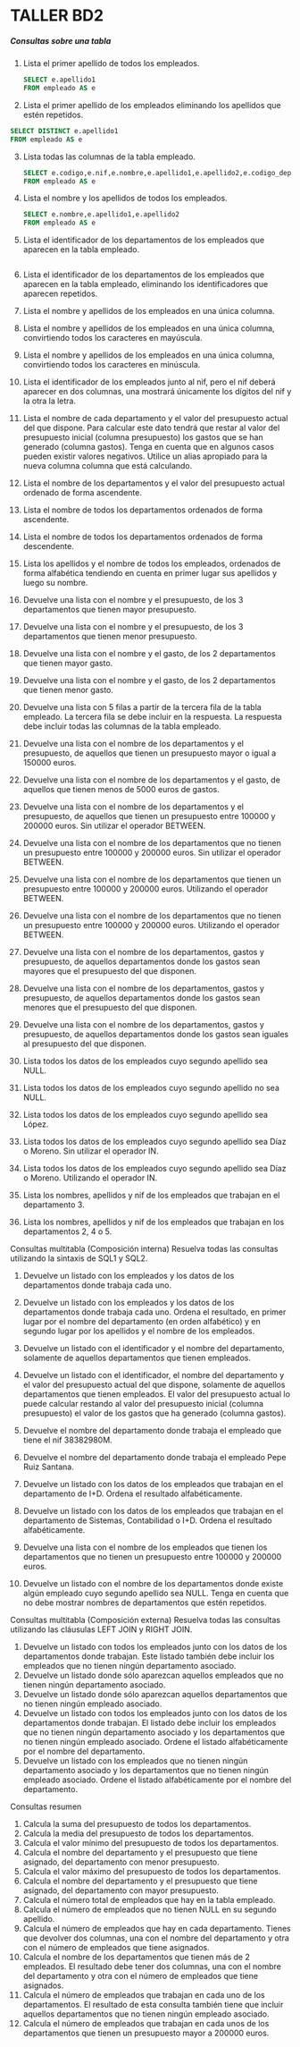 # TALLER BD2

##### Consultas sobre una tabla

1. Lista el primer apellido de todos los empleados.

   ```sql
   SELECT e.apellido1
   FROM empleado AS e
   ```

2. Lista el primer apellido de los empleados eliminando los apellidos que estén
  repetidos.

  ```sql
  SELECT DISTINCT e.apellido1
  FROM empleado AS e
  ```

3. Lista todas las columnas de la tabla empleado.

   ```sql
   SELECT e.codigo,e.nif,e.nombre,e.apellido1,e.apellido2,e.codigo_departamento
   FROM empleado AS e
   ```

4. Lista el nombre y los apellidos de todos los empleados.

   ```sql
   SELECT e.nombre,e.apellido1,e.apellido2
   FROM empleado AS e
   ```

5. Lista el identificador de los departamentos de los empleados que aparecen
  en la tabla empleado.

  ```sql
  
  ```

6. Lista el identificador de los departamentos de los empleados que aparecen
  en la tabla empleado, eliminando los identificadores que aparecen repetidos.

7. Lista el nombre y apellidos de los empleados en una única columna.

8. Lista el nombre y apellidos de los empleados en una única columna,
  convirtiendo todos los caracteres en mayúscula.

9. Lista el nombre y apellidos de los empleados en una única columna,
  convirtiendo todos los caracteres en minúscula.

10. Lista el identificador de los empleados junto al nif, pero el nif deberá
    aparecer en dos columnas, una mostrará únicamente los dígitos del nif y la
    otra la letra.

11. Lista el nombre de cada departamento y el valor del presupuesto actual del
    que dispone. Para calcular este dato tendrá que restar al valor del
    presupuesto inicial (columna presupuesto) los gastos que se han generado
    (columna gastos). Tenga en cuenta que en algunos casos pueden existir
    valores negativos. Utilice un alias apropiado para la nueva columna columna
    que está calculando.

12. Lista el nombre de los departamentos y el valor del presupuesto actual
    ordenado de forma ascendente.

13. Lista el nombre de todos los departamentos ordenados de forma
    ascendente.

14. Lista el nombre de todos los departamentos ordenados de forma
    descendente.

15. Lista los apellidos y el nombre de todos los empleados, ordenados de forma
    alfabética tendiendo en cuenta en primer lugar sus apellidos y luego su
    nombre.

16. Devuelve una lista con el nombre y el presupuesto, de los 3 departamentos
    que tienen mayor presupuesto.

17. Devuelve una lista con el nombre y el presupuesto, de los 3 departamentos
    que tienen menor presupuesto.

18. Devuelve una lista con el nombre y el gasto, de los 2 departamentos que
    tienen mayor gasto.

19. Devuelve una lista con el nombre y el gasto, de los 2 departamentos que
    tienen menor gasto.

20. Devuelve una lista con 5 filas a partir de la tercera fila de la tabla empleado. La
    tercera fila se debe incluir en la respuesta. La respuesta debe incluir todas las
    columnas de la tabla empleado.

21. Devuelve una lista con el nombre de los departamentos y el presupuesto, de
    aquellos que tienen un presupuesto mayor o igual a 150000 euros.

22. Devuelve una lista con el nombre de los departamentos y el gasto, de
    aquellos que tienen menos de 5000 euros de gastos.

23. Devuelve una lista con el nombre de los departamentos y el presupuesto, de
    aquellos que tienen un presupuesto entre 100000 y 200000 euros. Sin
    utilizar el operador BETWEEN.

24. Devuelve una lista con el nombre de los departamentos que no tienen un
    presupuesto entre 100000 y 200000 euros. Sin utilizar el operador BETWEEN.

25. Devuelve una lista con el nombre de los departamentos que tienen un
    presupuesto entre 100000 y 200000 euros. Utilizando el operador BETWEEN.

26. Devuelve una lista con el nombre de los departamentos que no tienen un
    presupuesto entre 100000 y 200000 euros. Utilizando el operador BETWEEN.

27. Devuelve una lista con el nombre de los departamentos, gastos y
    presupuesto, de aquellos departamentos donde los gastos sean mayores
    que el presupuesto del que disponen.

28. Devuelve una lista con el nombre de los departamentos, gastos y
    presupuesto, de aquellos departamentos donde los gastos sean menores
    que el presupuesto del que disponen.

29. Devuelve una lista con el nombre de los departamentos, gastos y
    presupuesto, de aquellos departamentos donde los gastos sean iguales al
    presupuesto del que disponen.

30. Lista todos los datos de los empleados cuyo segundo apellido sea NULL.

31. Lista todos los datos de los empleados cuyo segundo apellido no sea NULL.

32. Lista todos los datos de los empleados cuyo segundo apellido sea López.

33. Lista todos los datos de los empleados cuyo segundo apellido
    sea Díaz o Moreno. Sin utilizar el operador IN.

34. Lista todos los datos de los empleados cuyo segundo apellido
    sea Díaz o Moreno. Utilizando el operador IN.

35. Lista los nombres, apellidos y nif de los empleados que trabajan en el
    departamento 3.

36. Lista los nombres, apellidos y nif de los empleados que trabajan en los
    departamentos 2, 4 o 5.

Consultas multitabla (Composición interna)
Resuelva todas las consultas utilizando la sintaxis de SQL1 y SQL2.
1. Devuelve un listado con los empleados y los datos de los departamentos
donde trabaja cada uno.
2. Devuelve un listado con los empleados y los datos de los departamentos
donde trabaja cada uno. Ordena el resultado, en primer lugar por el nombre
del departamento (en orden alfabético) y en segundo lugar por los apellidos
y el nombre de los empleados.
3. Devuelve un listado con el identificador y el nombre del departamento,
solamente de aquellos departamentos que tienen empleados.
4. Devuelve un listado con el identificador, el nombre del departamento y el
valor del presupuesto actual del que dispone, solamente de aquellos
departamentos que tienen empleados. El valor del presupuesto actual lo
puede calcular restando al valor del presupuesto inicial
(columna presupuesto) el valor de los gastos que ha generado
(columna gastos).
5. Devuelve el nombre del departamento donde trabaja el empleado que tiene
el nif 38382980M.

6. Devuelve el nombre del departamento donde trabaja el empleado Pepe Ruiz
Santana.
7. Devuelve un listado con los datos de los empleados que trabajan en el
departamento de I+D. Ordena el resultado alfabéticamente.
8. Devuelve un listado con los datos de los empleados que trabajan en el
departamento de Sistemas, Contabilidad o I+D. Ordena el resultado
alfabéticamente.
9. Devuelve una lista con el nombre de los empleados que tienen los
departamentos que no tienen un presupuesto entre 100000 y 200000 euros.
10. Devuelve un listado con el nombre de los departamentos donde existe
algún empleado cuyo segundo apellido sea NULL. Tenga en cuenta que no
debe mostrar nombres de departamentos que estén repetidos.

Consultas multitabla (Composición externa)
Resuelva todas las consultas utilizando las cláusulas LEFT JOIN y RIGHT JOIN.
1. Devuelve un listado con todos los empleados junto con los datos de los
departamentos donde trabajan. Este listado también debe incluir los
empleados que no tienen ningún departamento asociado.
2. Devuelve un listado donde sólo aparezcan aquellos empleados que no
tienen ningún departamento asociado.
3. Devuelve un listado donde sólo aparezcan aquellos departamentos que no
tienen ningún empleado asociado.
4. Devuelve un listado con todos los empleados junto con los datos de los
departamentos donde trabajan. El listado debe incluir los empleados que no
tienen ningún departamento asociado y los departamentos que no tienen
ningún empleado asociado. Ordene el listado alfabéticamente por el
nombre del departamento.
5. Devuelve un listado con los empleados que no tienen ningún departamento
asociado y los departamentos que no tienen ningún empleado asociado.
Ordene el listado alfabéticamente por el nombre del departamento.

Consultas resumen
1. Calcula la suma del presupuesto de todos los departamentos.
2. Calcula la media del presupuesto de todos los departamentos.
3. Calcula el valor mínimo del presupuesto de todos los departamentos.
4. Calcula el nombre del departamento y el presupuesto que tiene asignado,
del departamento con menor presupuesto.
5. Calcula el valor máximo del presupuesto de todos los departamentos.
6. Calcula el nombre del departamento y el presupuesto que tiene asignado,
del departamento con mayor presupuesto.
7. Calcula el número total de empleados que hay en la tabla empleado.
8. Calcula el número de empleados que no tienen NULL en su segundo
apellido.
9. Calcula el número de empleados que hay en cada departamento. Tienes que
devolver dos columnas, una con el nombre del departamento y otra con el
número de empleados que tiene asignados.
10. Calcula el nombre de los departamentos que tienen más de 2 empleados. El
resultado debe tener dos columnas, una con el nombre del departamento y
otra con el número de empleados que tiene asignados.
11. Calcula el número de empleados que trabajan en cada uno de los
departamentos. El resultado de esta consulta también tiene que incluir
aquellos departamentos que no tienen ningún empleado asociado.
12. Calcula el número de empleados que trabajan en cada unos de los
departamentos que tienen un presupuesto mayor a 200000 euros.





